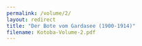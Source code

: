 ```yaml
---
permalink: /volume/2/
layout: redirect
title: "Der Bote vom Gardasee (1900-1914)"
filename: Kotoba-Volume-2.pdf
---
```

